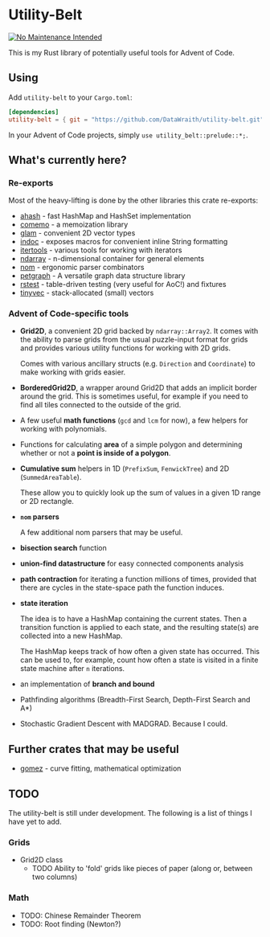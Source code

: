 # Utility-Belt

[![No Maintenance Intended](http://unmaintained.tech/badge.svg)](http://unmaintained.tech/)

This is my Rust library of potentially useful tools for Advent of Code.

## Using

Add `utility-belt` to your `Cargo.toml`:

```toml
[dependencies]
utility-belt = { git = "https://github.com/DataWraith/utility-belt.git" }
```

In your Advent of Code projects, simply `use utility_belt::prelude::*;`.

## What's currently here?

### Re-exports

Most of the heavy-lifting is done by the other libraries this crate re-exports:

- [ahash](https://docs.rs/ahash) - fast HashMap and HashSet implementation
- [comemo](https://docs.rs/comemo) - a memoization library
- [glam](https://docs.rs/glam) - convenient 2D vector types
- [indoc](https://docs.rs/indoc) - exposes macros for convenient inline String formatting
- [itertools](https://docs.rs/itertools) - various tools for working with iterators
- [ndarray](https://docs.rs/ndarray) - n-dimensional container for general elements
- [nom](https://docs.rs/nom) - ergonomic parser combinators
- [petgraph](https://docs.rs/petgraph/) - A versatile graph data structure library
- [rstest](https://docs.rs/rstest) - table-driven testing (very useful for AoC!) and fixtures
- [tinyvec](https://docs.rs/tinyvec) - stack-allocated (small) vectors

### Advent of Code-specific tools

- **Grid2D**, a convenient 2D grid backed by `ndarray::Array2`. It comes with
  the ability to parse grids from the usual puzzle-input format for grids and
  provides various utility functions for working with 2D grids.

  Comes with various ancillary structs (e.g. `Direction` and `Coordinate`) to
  make working with grids easier.

- **BorderedGrid2D**, a wrapper around Grid2D that adds an implicit border
  around the grid. This is sometimes useful, for example if you need to find
  all tiles connected to the outside of the grid.

- A few useful **math functions** (`gcd` and `lcm` for now), a few helpers for
  working with polynomials.

- Functions for calculating **area** of a simple polygon and determining whether
  or not a **point is inside of a polygon**.

- **Cumulative sum** helpers in 1D (`PrefixSum`, `FenwickTree`) and 2D (`SummedAreaTable`).

  These allow you to quickly look up the sum of values in a given 1D range or 2D
  rectangle.

- **`nom` parsers**

  A few additional nom parsers that may be useful.

- **bisection search** function

- **union-find datastructure** for easy connected components analysis

- **path contraction** for iterating a function millions of times, provided that
  there are cycles in the state-space path the function induces.

- **state iteration**

  The idea is to have a HashMap containing the current states. Then a transition
  function is applied to each state, and the resulting state(s) are collected into
  a new HashMap.

  The HashMap keeps track of how often a given state has occurred. This can be
  used to, for example, count how often a state is visited in a finite state
  machine after `n` iterations.

- an implementation of **branch and bound**

- Pathfinding algorithms (Breadth-First Search, Depth-First Search and A*)

- Stochastic Gradient Descent with MADGRAD. Because I could.

## Further crates that may be useful

- [gomez](https://docs.rs/gomez/) - curve fitting, mathematical optimization

## TODO

The utility-belt is still under development. The following is a list of things I
have yet to add.

### Grids

- Grid2D class
  - TODO Ability to 'fold' grids like pieces of paper (along or, between two columns)

### Math

- TODO: Chinese Remainder Theorem
- TODO: Root finding (Newton?)
